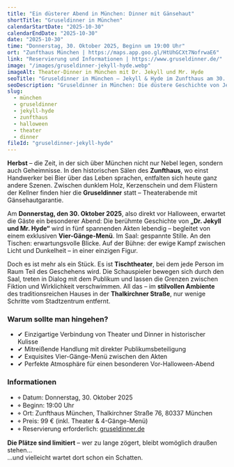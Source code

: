 ```yaml
---
title: "Ein düsterer Abend in München: Dinner mit Gänsehaut"
shortTitle: "Gruseldinner in München"
calendarStartDate: "2025-10-30"
calendarEndDate: "2025-10-30"
date: "2025-10-30"
time: "Donnerstag, 30. Oktober 2025, Beginn um 19:00 Uhr"
ort: "Zunfthaus München | https://maps.app.goo.gl/HtUhGCXt7NofrwaE6"
link: "Reservierung und Informationen | https://www.gruseldinner.de/"
image: "/images/gruseldinner-jekyll-hyde.webp"
imageAlt: Theater-Dinner in München mit Dr. Jekyll und Mr. Hyde
seoTitle: "Gruseldinner in München – Jekyll & Hyde im Zunfthaus am 30. Oktober 2025"
seoDescription: "Gruseldinner in München: Die düstere Geschichte von Jekyll & Hyde, ein 4-Gänge-Menü und stimmungsvolles Theater im historischen Zunfthaus. Nur am 30. Oktober 2025."
slug:
  - münchen
  - gruseldinner
  - jekyll-hyde
  - zunfthaus
  - halloween
  - theater
  - dinner
fileId: "gruseldinner-jekyll-hyde"
---
```


**Herbst** – die Zeit, in der sich über München nicht nur Nebel legen, sondern auch Geheimnisse. In den historischen Sälen des **Zunfthaus**, wo einst Handwerker bei Bier über das Leben sprachen, entfalten sich heute ganz andere Szenen. Zwischen dunklem Holz, Kerzenschein und dem Flüstern der Kellner finden hier die **Gruseldinner** statt – Theaterabende mit Gänsehautgarantie.

Am **Donnerstag, den 30. Oktober 2025**, also direkt vor Halloween, erwartet die Gäste ein besonderer Abend: Die berühmte Geschichte von **„Dr. Jekyll und Mr. Hyde“** wird in fünf spannenden Akten lebendig – begleitet von einem exklusiven **Vier-Gänge-Menü**. Im Saal: gespannte Stille. An den Tischen: erwartungsvolle Blicke. Auf der Bühne: der ewige Kampf zwischen Licht und Dunkelheit – in einer einzigen Figur.

Doch es ist mehr als ein Stück. Es ist **Tischtheater**, bei dem jede Person im Raum Teil des Geschehens wird. Die Schauspieler bewegen sich durch den Saal, treten in Dialog mit dem Publikum und lassen die Grenzen zwischen Fiktion und Wirklichkeit verschwimmen. All das – im **stilvollen Ambiente** des traditionsreichen Hauses in der **Thalkirchner Straße**, nur wenige Schritte vom Stadtzentrum entfernt.

### Warum sollte man hingehen?

- ✔ Einzigartige Verbindung von Theater und Dinner in historischer Kulisse  
- ✔ Mitreißende Handlung mit direkter Publikumsbeteiligung  
- ✔ Exquisites Vier-Gänge-Menü zwischen den Akten  
- ✔ Perfekte Atmosphäre für einen besonderen Vor-Halloween-Abend

### Informationen

- ⌖ Datum: Donnerstag, 30. Oktober 2025  
- ⌖ Beginn: 19:00 Uhr  
- ⌖ Ort: Zunfthaus München, Thalkirchner Straße 76, 80337 München  
- ⌖ Preis: 99 € (inkl. Theater & 4-Gänge-Menü)  
- ⌖ Reservierung erforderlich: [gruseldinner.de](https://www.gruseldinner.de/veranstaltungsort/zunfthaus/)

**Die Plätze sind limitiert** – wer zu lange zögert, bleibt womöglich draußen stehen…  
…und vielleicht wartet dort schon ein Schatten.
